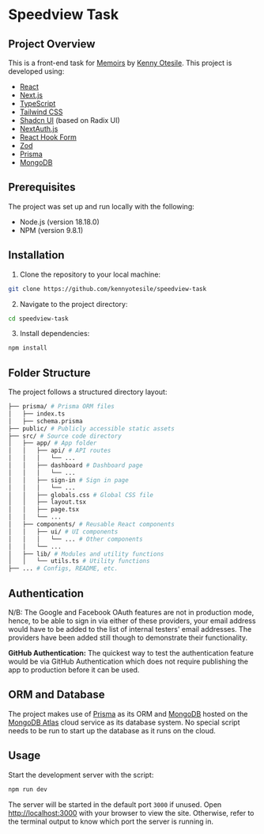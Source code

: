 # Speedview Task

## Project Overview

This is a front-end task for [Memoirs](https://memoirs.education) by [Kenny Otesile](https://github.com/kennyotesile). This project is developed using:

- [React](https://reactjs.org/)
- [Next.js](https://nextjs.org/)
- [TypeScript](https://www.typescriptlang.org/)
- [Tailwind CSS](https://tailwindcss.com/)
- [Shadcn UI](https://ui.shadcn.com/) (based on Radix UI)
- [NextAuth.js](https://next-auth.js.org/)
- [React Hook Form](https://react-hook-form.com/)
- [Zod](https://github.com/colinhacks/zod)
- [Prisma](https://www.prisma.io/)
- [MongoDB](https://www.mongodb.com/)

## Prerequisites

The project was set up and run locally with the following:

- Node.js (version 18.18.0)
- NPM (version 9.8.1)

## Installation

1. Clone the repository to your local machine:

```bash
git clone https://github.com/kennyotesile/speedview-task
```

2. Navigate to the project directory:

```bash
cd speedview-task
```

3. Install dependencies:

```bash
npm install
```

## Folder Structure

The project follows a structured directory layout:

```bash
├── prisma/ # Prisma ORM files
│   ├── index.ts
│   ├── schema.prisma
├── public/ # Publicly accessible static assets
├── src/ # Source code directory
│   ├── app/ # App folder
│   │   ├── api/ # API routes
│   │   │   └── ...
│   │   ├── dashboard # Dashboard page
│   │   │   └── ...
│   │   ├── sign-in # Sign in page
│   │   │   └── ...
│   │   ├── globals.css # Global CSS file
│   │   ├── layout.tsx
│   │   ├── page.tsx
│   │   └── ...
│   ├── components/ # Reusable React components
│   │   ├── ui/ # UI components
│   │   │   └── ... # Other components
│   │   └── ...
│   ├── lib/ # Modules and utility functions
│   │   └── utils.ts # Utility functions
├── ... # Configs, README, etc.
```

## Authentication

N/B: The Google and Facebook OAuth features are not in production mode, hence, to be able to sign in via either of these providers, your email address would have to be added to the list of internal testers' email addresses. The providers have been added still though to demonstrate their functionality.

**GitHub Authentication:** The quickest way to test the authentication feature would be via GitHub Authentication which does not require publishing the app to production before it can be used.

## ORM and Database

The project makes use of [Prisma](https://prisma.io) as its ORM and [MongoDB](https://www.mongodb.com/) hosted on the [MongoDB Atlas](https://www.mongodb.com/atlas) cloud service as its database system. No special script needs to be run to start up the database as it runs on the cloud.

## Usage

Start the development server with the script:

```bash
npm run dev
```

The server will be started in the default port `3000` if unused. Open [http://localhost:3000](http://localhost:3000) with your browser to view the site. Otherwise, refer to the terminal output to know which port the server is running in.
